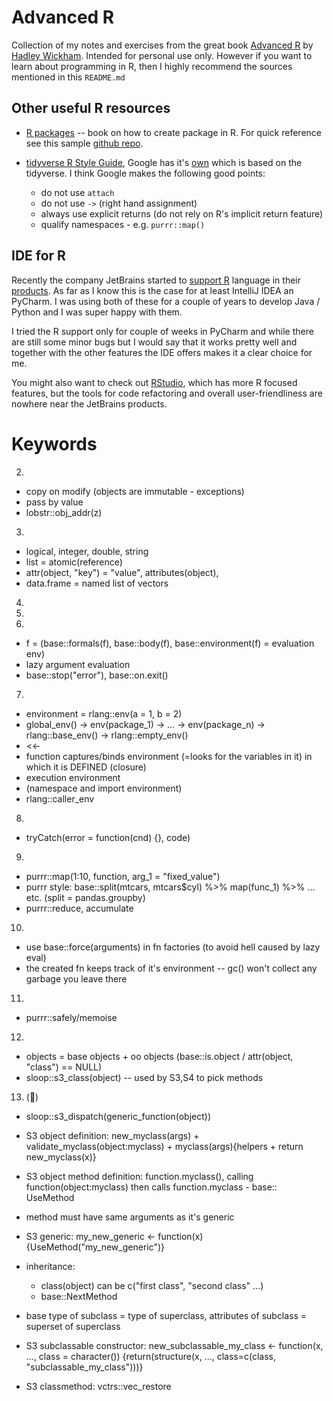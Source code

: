 # Advanced R

Collection of my notes and exercises from the great book [Advanced R](https://adv-r.hadley.nz/index.html)
by [Hadley Wickham](http://hadley.nz/). Intended for personal use only. However if you want to learn about programming
in R, then I highly recommend the sources mentioned in this `README.md`

## Other useful R resources

- [R packages](https://r-pkgs.org/) -- book on how to create package in R. For quick reference see this
  sample [github repo](https://github.com/jennybc/foofactors).

- [tidyverse R Style Guide](https://style.tidyverse.org/), Google has
  it's [own](https://google.github.io/styleguide/Rguide.html)
  which is based on the tidyverse. I think Google makes the following good points:
    - do not use `attach`
    - do not use `->` (right hand assignment)
    - always use explicit returns (do not rely on R's implicit return feature)
    - qualify namespaces - e.g. `purrr::map()`

## IDE for R

Recently the company JetBrains started to [support R](https://www.jetbrains.com/help/pycharm/r-plugin-support.html)
language in their [products](https://www.jetbrains.com/products/). As far as I know this is the case for at least
IntelliJ IDEA an PyCharm. I was using both of these for a couple of years to develop Java / Python and I was super happy
with them.

I tried the R support only for couple of weeks in PyCharm and while there are still some minor bugs but I would say that
it works pretty well and together with the other features the IDE offers makes it a clear choice for me.

You might also want to check out [RStudio](https://rstudio.com/), which has more R focused features, but the tools for
code refactoring and overall user-friendliness are nowhere near the JetBrains products.

# Keywords

2.

- copy on modify (objects are immutable - exceptions)
- pass by value
- lobstr::obj_addr(z)

3.

- logical, integer, double, string
- list = atomic(reference)
- attr(object, "key") = "value", attributes(object),
- data.frame = named list of vectors

4.
5.
6.

- f = (base::formals(f), base::body(f), base::environment(f) = evaluation env)
- lazy argument evaluation
- base::stop("error"), base::on.exit()

7.

- environment = rlang::env(a = 1, b = 2)
- global_env() -> env(package_1) -> ... -> env(package_n) -> rlang::base_env() -> rlang::empty_env()
- <<-
- function captures/binds environment (=looks for the variables in it) in which it is DEFINED (closure)
- execution environment
- (namespace and import environment)
- rlang::caller_env

8.

- tryCatch(error = function(cnd) {}, code)

9.

- purrr::map(1:10, function, arg_1 = "fixed_value")
- purrr style: base::split(mtcars, mtcars$cyl) %>% map(func_1) %>% ... etc. (split = pandas.groupby)
- purrr::reduce, accumulate

10.

- use base::force(arguments) in fn factories (to avoid hell caused by lazy eval)
- the created fn keeps track of it's environment -- gc() won't collect any garbage you leave there

11.

- purrr::safely/memoise

12.

- objects = base objects + oo objects (base::is.object / attr(object, "class") == NULL)
- sloop::s3_class(object) -- used by S3,S4 to pick methods

13. (🤮)

- sloop::s3_dispatch(generic_function(object))
- S3 object definition: new_myclass(args) + validate_myclass(object:myclass) + myclass(args){helpers + return
  new_myclass(x)}
- S3 object method definition: function.myclass(), calling function(object:myclass) then calls function.myclass - base::
  UseMethod

- method must have same arguments as it's generic
- S3 generic: my_new_generic <- function(x) {UseMethod("my_new_generic")}
- inheritance:
    - class(object) can be c("first class", "second class" ...)
    - base::NextMethod

- base type of subclass = type of superclass, attributes of subclass = superset of superclass
- S3 subclassable constructor: new_subclassable_my_class <- function(x, ..., class = character()) {return(structure(x,
  ..., class=c(class, "subclassable_my_class")))}

- S3 classmethod: vctrs::vec_restore



